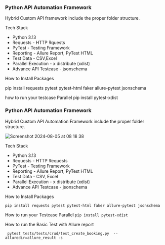 ### Python API Automation Framework

Hybrid Custom API framework include the proper folder structure.



Tech Stack

- Python 3.13
- Requests - HTTP Rquests
- PyTest - Testing Framework
-  Reporting - Allure Report, PyTest HTML
- Test Data - CSV,Excel
- Parallel Execution - x distribute (xdist)
- Advance API Testcase - jsonschema

How to Install Packages

pip install requests pytest pytest-html faker allure-pytest jsonschema

how to run your testcase Parallel
pip install pytest-xdist


### Python API Automation Framework

Hybrid Custom API Automation Framework include the proper folder structure.

![Screenshot 2024-08-05 at 08 18 38](https://github.com/user-attachments/assets/3c7d5fe5-207a-42e7-84fe-f4d53354d987)

Tech Stack
- Python 3.13
- Requests - HTTP Requests 
- PyTest - Testing Framework
- Reporting - Allure Report, PyTest HTML
- Test Data - CSV, Excel
- Parallel Execution - x distribute (xdist)
- Advance API Testcase - jsonschema

How to Install Packages
``` 
pip install requests pytest pytest-html faker allure-pytest jsonschema
```

How to run your Testcase Parallel
```pip install pytest-xdist ```


How to run the Basic Test with Allure report

```
 pytest tests/tests/crud/test_create_booking.py  --alluredir=allure_result -s
```
